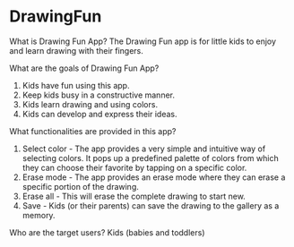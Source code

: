 # DrawingFun

What is Drawing Fun App?
The Drawing Fun app is for little kids to enjoy and learn drawing with their fingers.

What are the goals of Drawing Fun App?
1. Kids have fun using this app.
2. Keep kids busy in a constructive manner.
3. Kids learn drawing and using colors.
4. Kids can develop and express their ideas.

What functionalities are provided in this app?
1. Select color - The app provides a very simple and intuitive way of selecting colors. It pops up a predefined palette 
                  of colors from which they can choose their favorite by tapping on a specific color.
2. Erase mode - The app provides an erase mode where they can erase a specific portion of the drawing.
3. Erase all - This will erase the complete drawing to start new.
4. Save - Kids (or their parents) can save the drawing to the gallery as a memory.

Who are the target users?
Kids (babies and toddlers)


